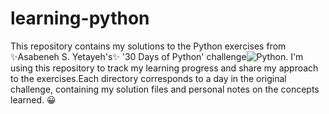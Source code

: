 # learning-python
This repository contains my solutions to the Python exercises from ✨Asabeneh S. Yetayeh's✨ '30 Days of Python' challenge![Python](https://raw.githubusercontent.com/marwin1991/profile-technology-icons/refs/heads/main/icons/python.png). I'm using this repository to track my learning progress and share my approach to the exercises.Each directory corresponds to a day in the original challenge, containing my solution files and personal notes on the concepts learned.  😀

